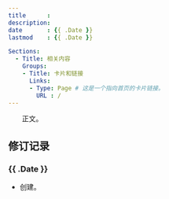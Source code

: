```yaml
---
title      : 
description: 
date       : {{ .Date }}
lastmod    : {{ .Date }}

Sections:
  - Title: 相关内容
    Groups:
    - Title: 卡片和链接
      Links:
      - Type: Page # 这是一个指向首页的卡片链接。
        URL : /
---
```


　　正文。

## 修订记录
### {{ .Date }}
* 创建。